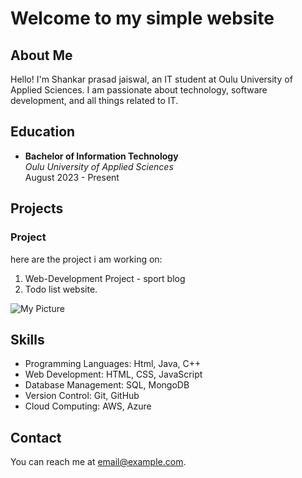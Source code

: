 # Welcome to my simple website 

## About Me

Hello! I'm Shankar prasad jaiswal, an IT student at Oulu University of Applied Sciences. I am passionate about technology, software development, and all things related to IT.

## Education

- **Bachelor of Information Technology**  
  *Oulu University of Applied Sciences*  
  August 2023 - Present

## Projects

### Project 
here are the project i am working on:
1. Web-Development Project - sport blog
2. Todo list website. 

![My Picture](https://scontent.fqlf1-2.fna.fbcdn.net/v/t39.30808-6/443823314_758149963100048_7675620830144444823_n.jpg?_nc_cat=103&ccb=1-7&_nc_sid=6ee11a&_nc_ohc=SqxSuxde0FMQ7kNvgF_m8MR&_nc_ht=scontent.fqlf1-2.fna&_nc_gid=AGvGXmJ4W1ejpANEDXE_-He&oh=00_AYBbYQ3Y2uXhLmMRxB-5WOpLh_xdgRBhll-eje5_D0L1wQ&oe=6711EE17)


## Skills

- Programming Languages: Html, Java, C++
- Web Development: HTML, CSS, JavaScript
- Database Management: SQL, MongoDB
- Version Control: Git, GitHub
- Cloud Computing: AWS, Azure

## Contact

You can reach me at [email@example.com](mailto:t3jash00@students.oamk.fi).

